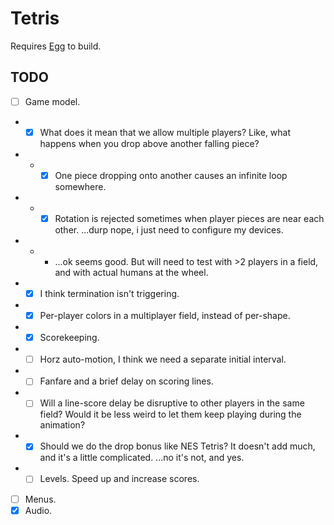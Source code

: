 # Tetris

Requires [Egg](https://github.com/aksommerville/egg) to build.

## TODO

- [ ] Game model.
- - [x] What does it mean that we allow multiple players? Like, what happens when you drop above another falling piece?
- - - [x] One piece dropping onto another causes an infinite loop somewhere.
- - - [x] Rotation is rejected sometimes when player pieces are near each other. ...durp nope, i just need to configure my devices.
- - - ...ok seems good. But will need to test with >2 players in a field, and with actual humans at the wheel.
- - [x] I think termination isn't triggering.
- - [x] Per-player colors in a multiplayer field, instead of per-shape.
- - [x] Scorekeeping.
- - [ ] Horz auto-motion, I think we need a separate initial interval.
- - [ ] Fanfare and a brief delay on scoring lines.
- - [ ] Will a line-score delay be disruptive to other players in the same field? Would it be less weird to let them keep playing during the animation?
- - [x] Should we do the drop bonus like NES Tetris? It doesn't add much, and it's a little complicated. ...no it's not, and yes.
- - [ ] Levels. Speed up and increase scores.
- [ ] Menus.
- [x] Audio.
